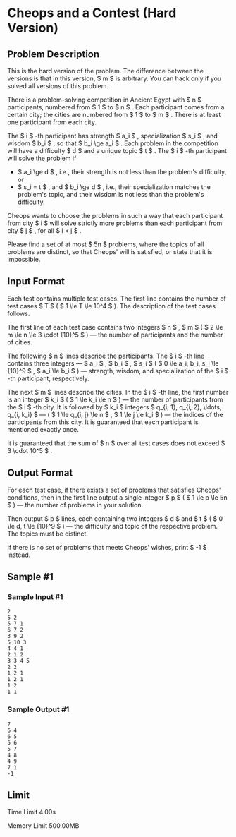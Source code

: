 # Cheops and a Contest (Hard Version)

## Problem Description

This is the hard version of the problem. The difference between the versions is that in this version, $ m $ is arbitrary. You can hack only if you solved all versions of this problem.

There is a problem-solving competition in Ancient Egypt with $ n $ participants, numbered from $ 1 $ to $ n $ . Each participant comes from a certain city; the cities are numbered from $ 1 $ to $ m $ . There is at least one participant from each city.

The $ i $ -th participant has strength $ a_i $ , specialization $ s_i $ , and wisdom $ b_i $ , so that $ b_i \ge a_i $ . Each problem in the competition will have a difficulty $ d $ and a unique topic $ t $ . The $ i $ -th participant will solve the problem if

- $ a_i \ge d $ , i.e., their strength is not less than the problem's difficulty, or
- $ s_i = t $ , and $ b_i \ge d $ , i.e., their specialization matches the problem's topic, and their wisdom is not less than the problem's difficulty.

Cheops wants to choose the problems in such a way that each participant from city $ i $ will solve strictly more problems than each participant from city $ j $ , for all $ i < j $ .

Please find a set of at most $ 5n $ problems, where the topics of all problems are distinct, so that Cheops' will is satisfied, or state that it is impossible.

## Input Format

Each test contains multiple test cases. The first line contains the number of test cases $ T $ ( $ 1 \le T \le 10^4 $ ). The description of the test cases follows.

The first line of each test case contains two integers $ n $ , $ m $ ( $ 2 \le m \le n \le 3 \cdot {10}^5 $ ) — the number of participants and the number of cities.

The following $ n $ lines describe the participants. The $ i $ -th line contains three integers — $ a_i $ , $ b_i $ , $ s_i $ ( $ 0 \le a_i, b_i, s_i \le {10}^9 $ , $ a_i \le b_i $ ) — strength, wisdom, and specialization of the $ i $ -th participant, respectively.

The next $ m $ lines describe the cities. In the $ i $ -th line, the first number is an integer $ k_i $ ( $ 1 \le k_i \le n $ ) — the number of participants from the $ i $ -th city. It is followed by $ k_i $ integers $ q_{i, 1}, q_{i, 2}, \ldots, q_{i, k_i} $ — ( $ 1 \le q_{i, j} \le n $ , $ 1 \le j \le k_i $ ) — the indices of the participants from this city. It is guaranteed that each participant is mentioned exactly once.

It is guaranteed that the sum of $ n $ over all test cases does not exceed $ 3 \cdot 10^5 $ .

## Output Format

For each test case, if there exists a set of problems that satisfies Cheops' conditions, then in the first line output a single integer $ p $ ( $ 1 \le p \le 5n $ ) — the number of problems in your solution.

Then output $ p $ lines, each containing two integers $ d $ and $ t $ ( $ 0 \le d, t \le {10}^9 $ ) — the difficulty and topic of the respective problem. The topics must be distinct.

If there is no set of problems that meets Cheops' wishes, print $ -1 $ instead.

## Sample #1

### Sample Input #1

```
2
5 2
5 7 1
6 7 2
3 9 2
5 10 3
4 4 1
2 1 2
3 3 4 5
2 2
1 2 1
1 2 1
1 2
1 1
```

### Sample Output #1

```
7
6 4
6 5
5 6
5 7
4 8
4 9
7 1
-1
```

## Limit



Time Limit
4.00s

Memory Limit
500.00MB